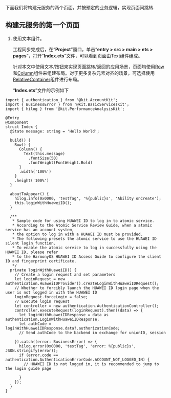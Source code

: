 下面我们将构建元服务的两个页面，并按预定的业务逻辑，实现页面间跳转.

## 构建元服务的第一个页面

1. 使用文本组件。

   工程同步完成后，在“**Project**”窗口，单击“**entry > src > main > ets > pages**”，打开“**Index.ets**”文件，可以看到页面由Text组件组成。

   针对本文中使用文本/按钮来实现页面跳转/返回的应用场景，页面均使用[Row](https://developer.huawei.com/consumer/cn/doc/harmonyos-references-V5/ts-container-row-V5)和[Column](https://developer.huawei.com/consumer/cn/doc/harmonyos-references-V5/ts-container-column-V5)组件来组建布局。对于更多复杂元素对齐的场景，可选择使用[RelativeContainer](https://developer.huawei.com/consumer/cn/doc/harmonyos-references-V5/ts-container-relativecontainer-V5)组件进行布局。

   “**Index.ets**”文件的示例如下

   

```
import { authentication } from '@kit.AccountKit';
import { BusinessError } from '@kit.BasicServicesKit';
import { hilog } from '@kit.PerformanceAnalysisKit';

@Entry
@Component
struct Index {
  @State message: string = 'Hello World';

  build() {
    Row() {
      Column() {
        Text(this.message)
          .fontSize(50)
          .fontWeight(FontWeight.Bold)
      }
      .width('100%')
    }
    .height('100%')
  }

  aboutToAppear() {
    hilog.info(0x0000, 'testTag', '%{public}s', 'Ability onCreate');
    this.loginWithHuaweiID();
  }

  /**
   * Sample code for using HUAWEI ID to log in to atomic service.
   * According to the Atomic Service Review Guide, when a atomic service has an account system,
   * the option to log in with a HUAWEI ID must be provided.
   * The following presets the atomic service to use the HUAWEI ID silent login function.
   * To enable the atomic service to log in successfully using the HUAWEI ID, please refer
   * to the HarmonyOS HUAWEI ID Access Guide to configure the client ID and fingerprint certificate.
   */
  private loginWithHuaweiID() {
    // Create a login request and set parameters
    let loginRequest = new authentication.HuaweiIDProvider().createLoginWithHuaweiIDRequest();
    // Whether to forcibly launch the HUAWEI ID login page when the user is not logged in with the HUAWEI ID
    loginRequest.forceLogin = false;
    // Execute login request
    let controller = new authentication.AuthenticationController();
    controller.executeRequest(loginRequest).then((data) => {
      let loginWithHuaweiIDResponse = data as authentication.LoginWithHuaweiIDResponse;
      let authCode = loginWithHuaweiIDResponse.data?.authorizationCode;
      // Send authCode to the backend in exchange for unionID, session

    }).catch((error: BusinessError) => {
      hilog.error(0x0000, 'testTag', 'error: %{public}s', JSON.stringify(error));
      if (error.code == authentication.AuthenticationErrorCode.ACCOUNT_NOT_LOGGED_IN) {
        // HUAWEI ID is not logged in, it is recommended to jump to the login guide page

      }
    });
  }
}
```

